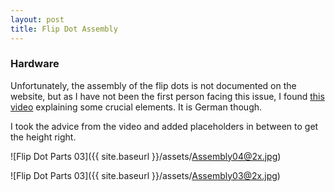 ```yaml
---
layout: post
title: Flip Dot Assembly
---
```


### Hardware

Unfortunately, the assembly of the flip dots is not documented on the website, but as I have not been the first person facing this issue, I found [this video](https://www.youtube.com/watch?v=s-VXi5K4Zl0) explaining some crucial elements. It is German though. 

I took the advice from the video and added placeholders in between to get the height right.

![Flip Dot Parts 03]({{ site.baseurl }}/assets/Assembly04@2x.jpg)

![Flip Dot Parts 03]({{ site.baseurl }}/assets/Assembly03@2x.jpg)
